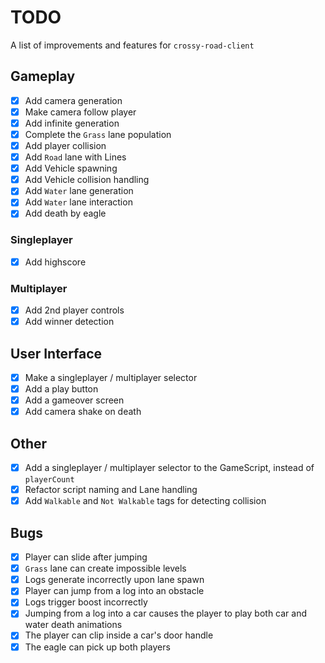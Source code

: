 # TODO

A list of improvements and features for `crossy-road-client`

## Gameplay

-   [x] Add camera generation
-   [x] Make camera follow player
-   [x] Add infinite generation
-   [x] Complete the `Grass` lane population
-   [x] Add player collision
-   [x] Add `Road` lane with Lines
-   [x] Add Vehicle spawning
-   [x] Add Vehicle collision handling
-   [x] Add `Water` lane generation
-   [x] Add `Water` lane interaction
-   [x] Add death by eagle

### Singleplayer

-   [x] Add highscore

### Multiplayer

-   [x] Add 2nd player controls
-   [x] Add winner detection

## User Interface

-   [x] Make a singleplayer / multiplayer selector
-   [x] Add a play button
-   [x] Add a gameover screen
-   [x] Add camera shake on death

## Other

-   [x] Add a singleplayer / multiplayer selector to the GameScript, instead of `playerCount`
-   [x] Refactor script naming and Lane handling
-   [x] Add `Walkable` and `Not Walkable` tags for detecting collision

## Bugs

-   [x] Player can slide after jumping
-   [x] `Grass` lane can create impossible levels
-   [x] Logs generate incorrectly upon lane spawn
-   [x] Player can jump from a log into an obstacle
-   [x] Logs trigger boost incorrectly
-   [x] Jumping from a log into a car causes the player to play both car and water death animations
-   [x] The player can clip inside a car's door handle
-   [x] The eagle can pick up both players
